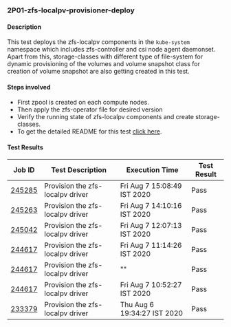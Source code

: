 ### 2P01-zfs-localpv-provisioner-deploy

#### Description

This test deploys the zfs-localpv components in the `kube-system` namespace which includes zfs-controller and csi node agent daemonset. Apart from this, storage-classes with different type of file-system for dynamic provisioning of the volumes and volume snapshot class for creation of volume snapshot are also getting created in this test.

#### Steps involved

- First zpool is created on each compute nodes.
- Then apply the zfs-operator file for desired version
- Verify the running state of zfs-localpv components and create storage-classes.
- To get the detailed README for this test [click here](https://github.com/openebs/e2e-tests/experiments/zfs-localpv/zfs-localpv-provisioner).

#### Test Results

| Job ID  |      Test Description         | Execution Time |   Test Result   |
|---------|-------------------------------|----------------|-----------------|
|     <a href="https://gitlab.openebs.ci/openebs/e2e-nativek8s/-/jobs/245285">245285</a>           |  Provision the zfs-localpv driver           | Fri Aug  7 15:08:49 IST 2020  | Pass |
|     <a href="https://gitlab.openebs.ci/openebs/e2e-nativek8s/-/jobs/245263">245263</a>           |  Provision the zfs-localpv driver           | Fri Aug  7 14:10:16 IST 2020  | Pass |
|     <a href="https://gitlab.openebs.ci/openebs/e2e-nativek8s/-/jobs/245042">245042</a>           |  Provision the zfs-localpv driver           | Fri Aug  7 12:07:13 IST 2020  | Pass |
|     <a href="https://gitlab.openebs.ci/openebs/e2e-nativek8s/-/jobs/244617">244617</a>           |  Provision the zfs-localpv driver           | Fri Aug  7 11:14:26 IST 2020  | Pass |
|     <a href="https://gitlab.openebs.ci/openebs/e2e-nativek8s/-/jobs/244617">244617</a>           |  Provision the zfs-localpv driver           | ""  | Pass |
|     <a href="https://gitlab.openebs.ci/openebs/e2e-nativek8s/-/jobs/244617">244617</a>           |  Provision the zfs-localpv driver           | Fri Aug 7 10:52:27 IST 2020  | Pass |
|        <a href="https://gitlab.openebs.ci/openebs/e2e-nativek8s/-/jobs/233379">233379</a>        |  Provision the zfs-localpv driver           | Thu Aug 6 19:34:27 IST 2020  | Pass |